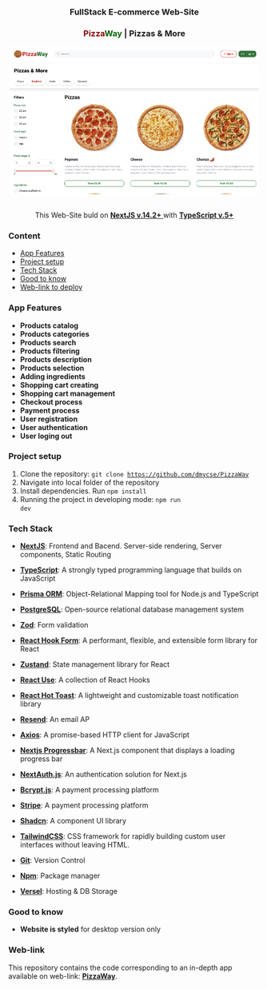 <div align="center">

  <h3 align="center">FullStack E-commerce Web-Site</h3>
  <h3 align="center"><span style="color: darkred;">Pizza</span><span style="color: darkgreen;">Way</span> | Pizzas & More</h3>
  <img src='public/images/app/app_view.png' alt='app view' width="500px" style="margin-bottom: 30px;"/>
  <br />
  <div>
    This Web-Site buld on 
    <a href="https://nextjs.org/" target="_blank">
      <b>NextJS v.14.2+</b> 
    </a>
    with 
    <a href="https://www.typescriptlang.org/" target="_blank">
      <b>TypeScript v.5+</b>
    </a>
  </div>
</div>

### <a name="table">Content</a>

- [App Features](#features)
- [Project setup](#setup)
- [Tech Stack](#tech-stack)
- [Good to know](#know)
- [Web-link to deploy](#web-link)

### <a name="features">App Features</a>

* **Products catalog**
* **Products categories**
* **Products search**
* **Products filtering**
* **Products description**
* **Products selection**
* **Adding ingredients**
* **Shopping cart creating**
* **Shopping cart management**
* **Checkout process**
* **Payment process**
* **User registration**
* **User authentication**
* **User loging out**


### <a name="features">Project setup</a>
1. Clone the repository: <code>git clone https://github.com/dmycse/PizzaWay</code>
2. Navigate into local folder of the repository
3. Install dependencies. Run <code>npm install</code>
4. Running the project in developing mode: <code>npm run dev</code>


### <a name="tech-stack">Tech Stack</a>

* **[NextJS](https://nextjs.org/)**: Frontend and Bacend. Server-side rendering, Server components, Static Routing
* **[TypeScript](https://www.typescriptlang.org/)**: A strongly typed programming language that builds on JavaScript
* **[Prisma ORM](https://prisma.io/)**: Object-Relational Mapping tool for Node.js and TypeScript
* **[PostgreSQL](https://postgresql.org/)**: Open-source relational database management system
* **[Zod](https://zod.dev/)**: Form validation
* **[React Hook Form](https://react-hook-form.com/)**: A performant, flexible, and extensible form library for React
* **[Zustand](https://zustand-demo.pmnd.rs/)**: State management library for React
* **[React Use](https://github.com/streamich/react-use/)**: A collection of React Hooks
* **[React Hot Toast](https://react-hot-toast.com/)**: A lightweight and customizable toast notification library
* **[Resend](https://resend.com/)**: An email AP
* **[Axios](https://axios-http.com/)**: A promise-based HTTP client for JavaScript
* **[Nextjs Progressbar](https://github.com/apal21/nextjs-progressbar/)**: A Next.js component that displays a loading progress bar
* **[NextAuth.js](https://next-auth.js.org/)**: An authentication solution for Next.js
* **[Bcrypt.js](https://github.com/dcodeIO/bcrypt.js/)**: A payment processing platform
* **[Stripe](https://stripe.com/)**: A payment processing platform
* **[Shadcn](https://shadcn.dev/)**: A component UI library 
* **[TailwindCSS](https://tailwindcss.com/)**: CSS framework for rapidly building custom user interfaces without leaving HTML.
* **[Git](https://git-scm.com/)**: Version Control
* **[Npm](https://www.npmjs.com/)**: Package manager

* **[Versel](https://vercel.com/)**: Hosting & DB Storage


### <a name="know">Good to know</a>
* **Website is styled** for desktop version only


### <a name="web-link">Web-link</a>
This repository contains the code corresponding to an in-depth app available on web-link: <a href="https://pizza-way.vercel.app/" target="_blank"><b>PizzaWay</b></a>. 
